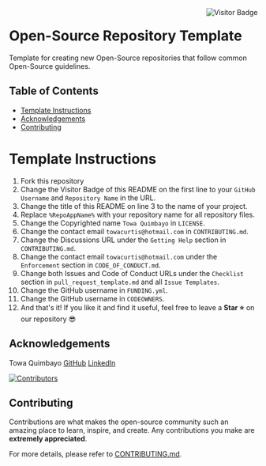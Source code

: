 <img align="right" alt="Visitor Badge" src="https://visitor-badge.laobi.icu/badge?page_id=towaquimbayo.Open-Source-Repo" />

# Open-Source Repository Template

Template for creating new Open-Source repositories that follow common Open-Source guidelines.

## Table of Contents

* [Template Instructions](#template-instructions)
* [Acknowledgements](#acknowledgements)
* [Contributing](#contributing)

# Template Instructions

1. Fork this repository
2. Change the Visitor Badge of this README on the first line to your `GitHub Username` and `Repository Name` in the URL.
3. Change the title of this README on line 3 to the name of your project.
4. Replace `%RepoAppName%` with your repository name for all repository files.
5. Change the Copyrighted name `Towa Quimbayo` in `LICENSE`.
6. Change the contact email `towacurtis@hotmail.com` in `CONTRIBUTING.md`.
7. Change the Discussions URL under the `Getting Help` section in `CONTRIBUTING.md`.
8. Change the contact email `towacurtis@hotmail.com` under the `Enforcement` section in `CODE_OF_CONDUCT.md`.
9. Change both Issues and Code of Conduct URLs under the `Checklist` section in `pull_request_template.md` and all `Issue Templates`.
10. Change the GitHub username in `FUNDING.yml`.
11. Change the GitHub username in `CODEOWNERS`.
12. And that's it! If you like it and find it useful, feel free to leave a __Star ⭐__ on our repository 😎

## Acknowledgements

Towa Quimbayo [GitHub](https://github.com/towaquimbayo) [LinkedIn](https://www.linkedin.com/in/towa-quimbayo/)

[![Contributors](https://contrib.rocks/image?repo=towaquimbayo/Open-Source-Repo)](https://github.com/towaquimbayo/Open-Source-Repo/graphs/contributors)

## Contributing

Contributions are what makes the open-source community such an amazing place to learn, inspire, and create. Any contributions you make are __extremely appreciated__.

For more details, please refer to [CONTRIBUTING.md](CONTRIBUTING.md).

